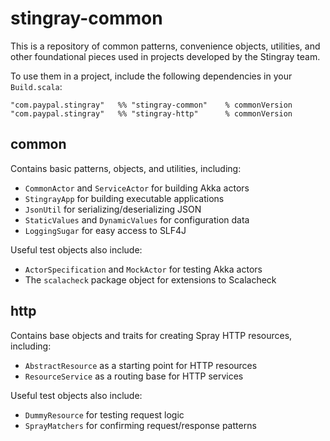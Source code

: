 stingray-common
=================

This is a repository of common patterns, convenience objects, utilities, and other foundational pieces used in
projects developed by the Stingray team.

To use them in a project, include the following dependencies in your `Build.scala`:

    "com.paypal.stingray"   %% "stingray-common"    % commonVersion
    "com.paypal.stingray"   %% "stingray-http"      % commonVersion

## common

Contains basic patterns, objects, and utilities, including:

- `CommonActor` and `ServiceActor` for building Akka actors
- `StingrayApp` for building executable applications
- `JsonUtil` for serializing/deserializing JSON
- `StaticValues` and `DynamicValues` for configuration data
- `LoggingSugar` for easy access to SLF4J

Useful test objects also include:

- `ActorSpecification` and `MockActor` for testing Akka actors
- The `scalacheck` package object for extensions to Scalacheck

## http

Contains base objects and traits for creating Spray HTTP resources, including:

- `AbstractResource` as a starting point for HTTP resources
- `ResourceService` as a routing base for HTTP services

Useful test objects also include:

- `DummyResource` for testing request logic
- `SprayMatchers` for confirming request/response patterns
